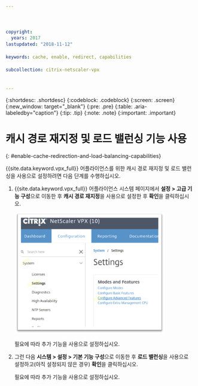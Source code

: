 ```yaml
---



copyright:
  years: 2017
lastupdated: "2018-11-12"

keywords: cache, enable, redirect, capabilities

subcollection: citrix-netscaler-vpx


---
```


{:shortdesc: .shortdesc}
{:codeblock: .codeblock}
{:screen: .screen}
{:new_window: target="_blank"}
{:pre: .pre}
{:table: .aria-labeledby="caption"}
{:tip: .tip}
{:note: .note}
{:important: .important}

# 캐시 경로 재지정 및 로드 밸런싱 기능 사용
{: #enable-cache-redirection-and-load-balancing-capabilities}

{{site.data.keyword.vpx_full}} 어플라이언스를 위한 캐시 경로 재지정 및 로드 밸런싱을 사용으로 설정하려면 다음 단계를 수행하십시오.

1. {{site.data.keyword.vpx_full}} 어플라이언스 시스템 페이지에서 **설정 > 고급 기능 구성**으로 이동한 후 **캐시 경로 재지정**을 사용으로 설정한 후 **확인**을 클릭하십시오.  

	<img src="images/fp4.png" alt="그림" style="width: 400px;"/>

	필요에 따라 추가 기능을 사용으로 설정하십시오.

2. 그런 다음 **시스템 > 설정 > 기본 기능 구성**으로 이동한 후 **로드 밸런싱**을 사용으로 설정하고(아직 설정되지 않은 경우) **확인**을 클릭하십시오.

	필요에 따라 추가 기능을 사용으로 설정하십시오.
